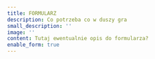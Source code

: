 ```yaml
---
title: FORMULARZ
description: Co potrzeba co w duszy gra
small_description: ''
image: ''
content: Tutaj ewentualnie opis do formularza?
enable_form: true
---
```



